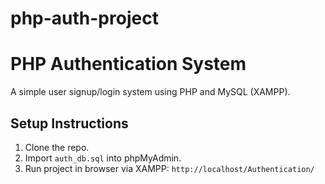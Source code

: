 # php-auth-project



# PHP Authentication System

A simple user signup/login system using PHP and MySQL (XAMPP).

## Setup Instructions
1. Clone the repo.
2. Import `auth_db.sql` into phpMyAdmin.
3. Run project in browser via XAMPP: `http://localhost/Authentication/`


